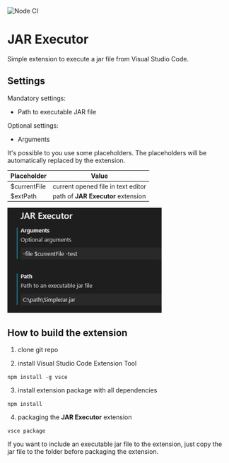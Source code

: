 ![Node CI](https://github.com/silvanbrenner/vscode-jarexecutor/workflows/Node%20CI/badge.svg)

# JAR Executor

Simple extension to execute a jar file from Visual Studio Code.

## Settings

Mandatory settings:
* Path to executable JAR file

Optional settings:
* Arguments

It's possible to you use some placeholders. The placeholders will be automatically replaced by the extension.

| Placeholder   | Value                              |
| ------------- | ---------------------------------- |
| $currentFile  | current opened file in text editor |
| $extPath      | path of **JAR Executor** extension |

![Example Settings](https://github.com/silb78/vscode-jarexecutor/blob/master/exampleSettings.jpg)

## How to build the extension

1. clone git repo

2. install Visual Studio Code Extension Tool
```
npm install -g vsce
```

3. install extension package with all dependencies
```
npm install
```

4. packaging the **JAR Executor** extension
```
vsce package
```

If you want to include an executable jar file to the extension, just copy the jar file to the folder before packaging the extension.
